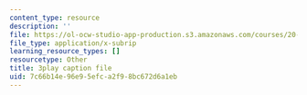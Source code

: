 ```yaml
---
content_type: resource
description: ''
file: https://ol-ocw-studio-app-production.s3.amazonaws.com/courses/20-219-becoming-the-next-bill-nye-writing-and-hosting-the-educational-show-january-iap-2015/7c66b14e96e95efca2f98bc672d6a1eb_Docl3KOqnHI.vtt
file_type: application/x-subrip
learning_resource_types: []
resourcetype: Other
title: 3play caption file
uid: 7c66b14e-96e9-5efc-a2f9-8bc672d6a1eb
---
```

